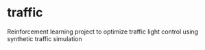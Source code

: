 # traffic
Reinforcement learning project to optimize traffic light control using synthetic traffic simulation
